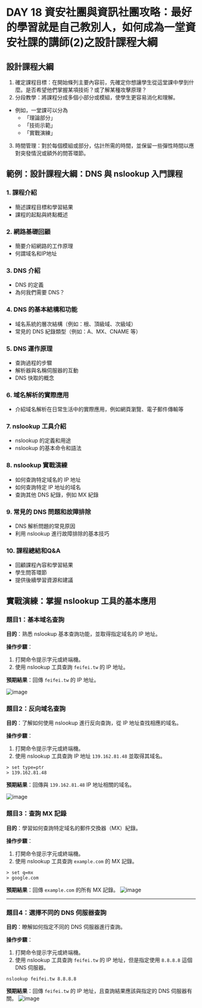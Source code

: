 # DAY 18 資安社團與資訊社團攻略：最好的學習就是自己教別人，如何成為一堂資安社課的講師(2)之設計課程大綱


## 設計課程大綱

1. 確定課程目標：在開始條列主要內容前，先確定你想讓學生從這堂課中學到什麼。是否希望他們掌握某項技術？或了解某種攻擊原理？
2. 分段教學：將課程分成多個小部分或模組，使學生更容易消化和理解。
  - 例如，一堂課可以分為
    - 「理論部分」
    - 「技術示範」
    - 「實戰演練」
3. 時間管理：對於每個模組或部分，估計所需的時間，並保留一些彈性時間以應對突發情況或額外的問答環節。


## 範例：設計課程大綱：DNS 與 nslookup 入門課程

### 1. 課程介紹
- 簡述課程目標和學習結果
- 課程的起點與終點概述

### 2. 網路基礎回顧
- 簡要介紹網路的工作原理
- 何謂域名和IP地址

### 3. DNS 介紹
- DNS 的定義
- 為何我們需要 DNS？

### 4. DNS 的基本結構和功能
- 域名系統的層次結構（例如：根、頂級域、次級域）
- 常見的 DNS 紀錄類型（例如：A、MX、CNAME 等）

### 5. DNS 運作原理
- 查詢過程的步驟
- 解析器與名稱伺服器的互動
- DNS 快取的概念

### 6. 域名解析的實際應用
- 介紹域名解析在日常生活中的實際應用，例如網頁瀏覽、電子郵件傳輸等

### 7. nslookup 工具介紹
- nslookup 的定義和用途
- nslookup 的基本命令和語法

### 8. nslookup 實戰演練
- 如何查詢特定域名的 IP 地址
- 如何查詢特定 IP 地址的域名
- 查詢其他 DNS 紀錄，例如 MX 紀錄

### 9. 常見的 DNS 問題和故障排除
- DNS 解析問題的常見原因
- 利用 nslookup 進行故障排除的基本技巧

### 10. 課程總結和Q&A
- 回顧課程內容和學習結果
- 學生問答環節
- 提供後續學習資源和建議

## 實戰演練：掌握 nslookup 工具的基本應用

### 題目1：基本域名查詢
**目的**：熟悉 nslookup 基本查詢功能，並取得指定域名的 IP 地址。

**操作步驟**：
1. 打開命令提示字元或終端機。
2. 使用 nslookup 工具查詢 `feifei.tw` 的 IP 地址。

**預期結果**：回傳 `feifei.tw` 的 IP 地址。

![image](https://github.com/fei3363/ithelp_sec_club/assets/82772249/00364f79-aee3-4e97-b4de-e84faa2287ce)


### 題目2：反向域名查詢
**目的**：了解如何使用 nslookup 進行反向查詢，從 IP 地址查找相應的域名。

**操作步驟**：
1. 打開命令提示字元或終端機。
2. 使用 nslookup 工具查詢 IP 地址 `139.162.81.48` 並取得其域名。

```
> set type=ptr
> 139.162.81.48
```


**預期結果**：回傳與 `139.162.81.48` IP 地址相關的域名。

![image](https://github.com/fei3363/ithelp_sec_club/assets/82772249/9069d388-a89b-4e5c-b1ef-9581db3a3f03)


### 題目3：查詢 MX 記錄
**目的**：學習如何查詢特定域名的郵件交換器（MX）紀錄。

**操作步驟**：
1. 打開命令提示字元或終端機。
2. 使用 nslookup 工具查詢 `example.com` 的 MX 記錄。

```
> set q=mx
> google.com
```

**預期結果**：回傳 `example.com` 的所有 MX 記錄。
![image](https://github.com/fei3363/ithelp_sec_club/assets/82772249/1700aa6b-ac22-484a-9956-2a0a493a6f55)

---

### 題目4：選擇不同的 DNS 伺服器查詢
**目的**：瞭解如何指定不同的 DNS 伺服器進行查詢。



**操作步驟**：
1. 打開命令提示字元或終端機。
2. 使用 nslookup 工具查詢 `feifei.tw` 的 IP 地址，但是指定使用 `8.8.8.8` 這個 DNS 伺服器。

```
nslookup feifei.tw 8.8.8.8
```

**預期結果**：回傳 `feifei.tw` 的 IP 地址，且查詢結果應該與指定的 DNS 伺服器有關。
![image](https://github.com/fei3363/ithelp_sec_club/assets/82772249/52e356a1-5e23-4dbd-848d-0b4d79471c15)
